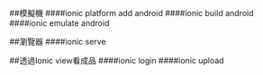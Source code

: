 ##模擬機
####ionic platform add android
####ionic build android
####ionic emulate android

##瀏覽器
####ionic serve

##透過Ionic view看成品
####ionic login
####ionic upload

